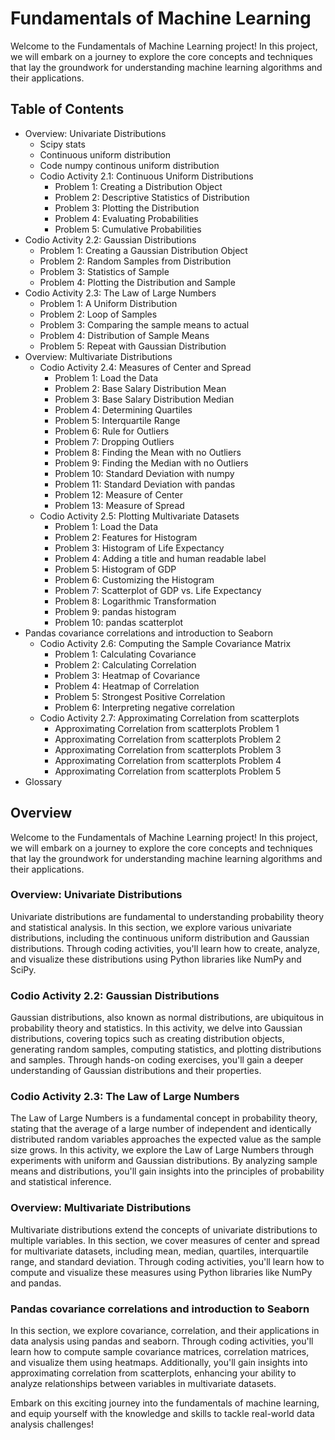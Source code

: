 # Fundamentals of Machine Learning

Welcome to the Fundamentals of Machine Learning project! In this project, we will embark on a journey to explore the core concepts and techniques that lay the groundwork for understanding machine learning algorithms and their applications.

## Table of Contents

- Overview: Univariate Distributions
    - Scipy stats
    - Continuous uniform distribution
    - Code numpy continous uniform distribution
    - Codio Activity 2.1: Continuous Uniform Distributions
        - Problem 1: Creating a Distribution Object
        - Problem 2: Descriptive Statistics of Distribution
        - Problem 3: Plotting the Distribution
        - Problem 4: Evaluating Probabilities
        - Problem 5: Cumulative Probabilities
- Codio Activity 2.2: Gaussian Distributions
    - Problem 1: Creating a Gaussian Distribution Object
    - Problem 2: Random Samples from Distribution
    - Problem 3: Statistics of Sample
    - Problem 4: Plotting the Distribution and Sample
- Codio Activity 2.3: The Law of Large Numbers
    - Problem 1: A Uniform Distribution
    - Problem 2: Loop of Samples
    - Problem 3: Comparing the sample means to actual
    - Problem 4: Distribution of Sample Means
    - Problem 5: Repeat with Gaussian Distribution
- Overview: Multivariate Distributions
    - Codio Activity 2.4: Measures of Center and Spread
        - Problem 1: Load the Data
        - Problem 2: Base Salary Distribution Mean
        - Problem 3: Base Salary Distribution Median
        - Problem 4: Determining Quartiles
        - Problem 5: Interquartile Range
        - Problem 6: Rule for Outliers
        - Problem 7: Dropping Outliers
        - Problem 8: Finding the Mean with no Outliers
        - Problem 9: Finding the Median with no Outliers
        - Problem 10: Standard Deviation with numpy
        - Problem 11: Standard Deviation with pandas
        - Problem 12: Measure of Center
        - Problem 13: Measure of Spread
    - Codio Activity 2.5: Plotting Multivariate Datasets
        - Problem 1: Load the Data
        - Problem 2: Features for Histogram
        - Problem 3: Histogram of Life Expectancy
        - Problem 4: Adding a title and human readable label
        - Problem 5: Histogram of GDP
        - Problem 6: Customizing the Histogram
        - Problem 7: Scatterplot of GDP vs. Life Expectancy
        - Problem 8: Logarithmic Transformation
        - Problem 9: pandas histogram
        - Problem 10: pandas scatterplot
- Pandas covariance correlations and introduction to Seaborn
    - Codio Activity 2.6: Computing the Sample Covariance Matrix
        - Problem 1: Calculating Covariance
        - Problem 2: Calculating Correlation
        - Problem 3: Heatmap of Covariance
        - Problem 4: Heatmap of Correlation
        - Problem 5: Strongest Positive Correlation
        - Problem 6: Interpreting negative correlation
    - Codio Activity 2.7: Approximating Correlation from scatterplots
        - Approximating Correlation from scatterplots Problem 1
        - Approximating Correlation from scatterplots Problem 2
        - Approximating Correlation from scatterplots Problem 3
        - Approximating Correlation from scatterplots Problem 4
        - Approximating Correlation from scatterplots Problem 5
- Glossary

## Overview
Welcome to the Fundamentals of Machine Learning project! In this project, we will embark on a journey to explore the core concepts and techniques that lay the groundwork for understanding machine learning algorithms and their applications.

### Overview: Univariate Distributions
Univariate distributions are fundamental to understanding probability theory and statistical analysis. In this section, we explore various univariate distributions, including the continuous uniform distribution and Gaussian distributions. Through coding activities, you'll learn how to create, analyze, and visualize these distributions using Python libraries like NumPy and SciPy.

### Codio Activity 2.2: Gaussian Distributions
Gaussian distributions, also known as normal distributions, are ubiquitous in probability theory and statistics. In this activity, we delve into Gaussian distributions, covering topics such as creating distribution objects, generating random samples, computing statistics, and plotting distributions and samples. Through hands-on coding exercises, you'll gain a deeper understanding of Gaussian distributions and their properties.

### Codio Activity 2.3: The Law of Large Numbers
The Law of Large Numbers is a fundamental concept in probability theory, stating that the average of a large number of independent and identically distributed random variables approaches the expected value as the sample size grows. In this activity, we explore the Law of Large Numbers through experiments with uniform and Gaussian distributions. By analyzing sample means and distributions, you'll gain insights into the principles of probability and statistical inference.

### Overview: Multivariate Distributions
Multivariate distributions extend the concepts of univariate distributions to multiple variables. In this section, we cover measures of center and spread for multivariate datasets, including mean, median, quartiles, interquartile range, and standard deviation. Through coding activities, you'll learn how to compute and visualize these measures using Python libraries like NumPy and pandas.

### Pandas covariance correlations and introduction to Seaborn
In this section, we explore covariance, correlation, and their applications in data analysis using pandas and seaborn. Through coding activities, you'll learn how to compute sample covariance matrices, correlation matrices, and visualize them using heatmaps. Additionally, you'll gain insights into approximating correlation from scatterplots, enhancing your ability to analyze relationships between variables in multivariate datasets.

Embark on this exciting journey into the fundamentals of machine learning, and equip yourself with the knowledge and skills to tackle real-world data analysis challenges!

